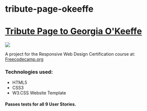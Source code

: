 # tribute-page-okeeffe
<h1><a href="https://labmandala.github.io/tribute-page-okeeffe/"><strong>Tribute Page to Georgia O'Keeffe</strong></a></h1>
<img src=“okeeffe.jpg”>
<p>A project for the Responsive Web Design Certification course at: <a href="https://www.freecodecamp.org" target="_blank">Freecodecamp.org </a></p>
<h3>Technologies used: </h3>
<ul>
  <li>HTML5</li>
  <li>CSS3</li>
  <li>W3.CSS Website Template</li>
</ul>

<h4>Passes tests for all 9 User Stories.</h4>
